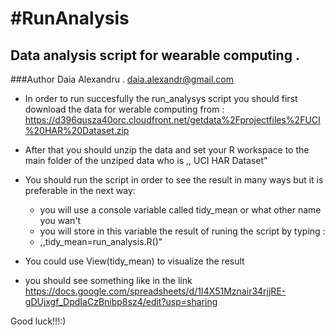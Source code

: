 #RunAnalysis
===========

## Data analysis  script  for wearable computing .
###Author  Daia Alexandru . daia.alexandr@gmail.com

* In order to   run succesfully  the run_analysys  script  you   should  first download the  data   for
werable  computing  from :
https://d396qusza40orc.cloudfront.net/getdata%2Fprojectfiles%2FUCI%20HAR%20Dataset.zip 

* After that  you  should  unzip   the data and  set    your  R workspace  to  the main folder  of  the unziped  data
  who is  ,, UCI  HAR  Dataset"
* You  should run  the  script  in order  to see  the  result  in  many   ways   but  it is  preferable  in the  next    way: 
  - you  will use  a     console  variable  called tidy_mean or  what    other name you wan't
  - you   will store   in this  variable  the  result  of   runing  the  script   by typing :
  - ,,tidy_mean=run_analysis.R()"
  
*  You could   use   View(tidy_mean) to  visualize  the result
*  you should  see something  like  in the link    https://docs.google.com/spreadsheets/d/1I4X51Mznair34rjjRE-gDUjxgf_DpdIaCzBnibp8sz4/edit?usp=sharing

Good luck!!!:)
 

 

